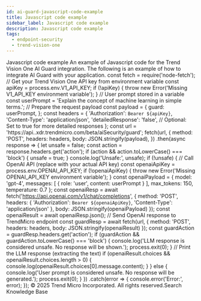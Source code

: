 ```yaml
---
id: ai-guard-javascript-code-example
title: Javascript code example
sidebar_label: Javascript code example
description: Javascript code example
tags:
  - endpoint-security
  - trend-vision-one
---
```


 Javascript code example An example of Javascript code for the Trend Vision One AI Guard integration. The following is an example of how to integrate AI Guard with your application. const fetch = require('node-fetch'); // Get your Trend Vision One API key from environment variable const apiKey = process.env.V1_API_KEY; if (!apiKey) { throw new Error('Missing V1_API_KEY environment variable'); } // User prompt stored in a variable const userPrompt = 'Explain the concept of machine learning in simple terms.'; // Prepare the request payload const payload = { guard: userPrompt, }; const headers = { 'Authorization': `Bearer ${apiKey}`, 'Content-Type': 'application/json', 'detailedResponse': 'false', // Optional: Set to true for more detailed responses }; const url = 'https://api.<region>.xdr.trendmicro.com/beta/aiSecurity/guard'; fetch(url, { method: 'POST', headers: headers, body: JSON.stringify(payload), }) .then(async response => { let unsafe = false; const action = response.headers.get('action'); if (action && action.toLowerCase() === 'block') { unsafe = true; } console.log('Unsafe:', unsafe); if (!unsafe) { // Call OpenAI API (replace with your actual API key) const openaiApiKey = process.env.OPENAI_API_KEY; if (!openaiApiKey) { throw new Error('Missing OPENAI_API_KEY environment variable'); } const openaiPayload = { model: 'gpt-4', messages: [ { role: 'user', content: userPrompt } ], max_tokens: 150, temperature: 0.7 }; const openaiResp = await fetch('https://api.openai.com/v1/chat/completions', { method: 'POST', headers: { 'Authorization': `Bearer ${openaiApiKey}`, 'Content-Type': 'application/json' }, body: JSON.stringify(openaiPayload) }); const openaiResult = await openaiResp.json(); // Send OpenAI response to TrendMicro endpoint const guardResp = await fetch(url, { method: 'POST', headers: headers, body: JSON.stringify(openaiResult) }); const guardAction = guardResp.headers.get('action'); if (guardAction && guardAction.toLowerCase() === 'block') { console.log('LLM response is considered unsafe. No response will be shown.'); process.exit(0); } // Print the LLM response (extracting the text) if (openaiResult.choices && openaiResult.choices.length > 0) { console.log(openaiResult.choices[0].message.content); } } else { console.log('User prompt is considered unsafe. No response will be generated.'); process.exit(0); } }) .catch(error => { console.error('Error:', error); }); © 2025 Trend Micro Incorporated. All rights reserved.Search Knowledge Base